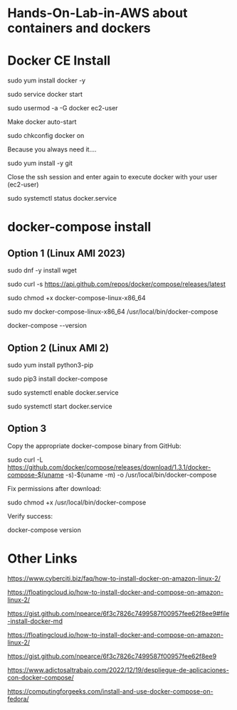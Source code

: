 # Hands-On-Lab-in-AWS about containers and dockers

# Docker CE Install

sudo yum install docker -y

sudo service docker start

sudo usermod -a -G docker ec2-user

Make docker auto-start

sudo chkconfig docker on

Because you always need it....

sudo yum install -y git

Close the ssh session and enter again to execute docker with your user (ec2-user)

sudo systemctl status docker.service

# docker-compose install

## Option 1 (Linux AMI 2023)

sudo dnf -y install wget

sudo curl -s https://api.github.com/repos/docker/compose/releases/latest

sudo chmod +x docker-compose-linux-x86_64

sudo mv docker-compose-linux-x86_64 /usr/local/bin/docker-compose

docker-compose --version


## Option 2 (Linux AMI 2)
sudo yum install python3-pip

sudo pip3 install docker-compose

sudo systemctl enable docker.service

sudo systemctl start docker.service

## Option 3
Copy the appropriate docker-compose binary from GitHub:

sudo curl -L https://github.com/docker/compose/releases/download/1.3.1/docker-compose-$(uname -s)-$(uname -m) -o /usr/local/bin/docker-compose

Fix permissions after download:

sudo chmod +x /usr/local/bin/docker-compose

Verify success:

docker-compose version


# Other Links

https://www.cyberciti.biz/faq/how-to-install-docker-on-amazon-linux-2/

https://floatingcloud.io/how-to-install-docker-and-compose-on-amazon-linux-2/

https://gist.github.com/npearce/6f3c7826c7499587f00957fee62f8ee9#file-install-docker-md

https://floatingcloud.io/how-to-install-docker-and-compose-on-amazon-linux-2/

https://gist.github.com/npearce/6f3c7826c7499587f00957fee62f8ee9

https://www.adictosaltrabajo.com/2022/12/19/despliegue-de-aplicaciones-con-docker-compose/

https://computingforgeeks.com/install-and-use-docker-compose-on-fedora/


